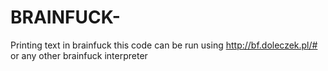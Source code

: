 # BRAINFUCK-
Printing text in brainfuck
this code can be run using
http://bf.doleczek.pl/#
or any other brainfuck interpreter

